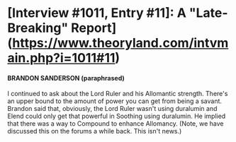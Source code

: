# [Interview #1011, Entry #11]: A "Late-Breaking" Report](https://www.theoryland.com/intvmain.php?i=1011#11)

#### BRANDON SANDERSON (paraphrased)

I continued to ask about the Lord Ruler and his Allomantic strength. There's an upper bound to the amount of power you can get from being a savant. Brandon said that, obviously, the Lord Ruler wasn't using duralumin and Elend could only get that powerful in Soothing using duralumin. He implied that there was a way to Compound to enhance Allomancy. (Note, we have discussed this on the forums a while back. This isn't news.)

